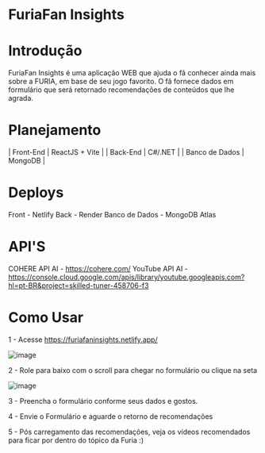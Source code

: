 # FuriaFan Insights


# Introdução

FuriaFan Insights é uma aplicação WEB que ajuda o fã conhecer ainda mais sobre a FURIA, em base de seu jogo favorito.
O fã fornece dados em formulário que será retornado recomendações de conteúdos que lhe agrada.


# Planejamento


| Front-End   | ReactJS + Vite | 
|  Back-End  |  C#/.NET  | 
|  Banco de Dados  | MongoDB | 


 # Deploys

Front - Netlify
Back - Render
Banco de Dados - MongoDB Atlas


# API'S

COHERE API AI - https://cohere.com/
YouTube API AI - https://console.cloud.google.com/apis/library/youtube.googleapis.com?hl=pt-BR&project=skilled-tuner-458706-f3

# Como Usar

1 - Acesse https://furiafaninsights.netlify.app/

![image](https://github.com/user-attachments/assets/a6196476-90f4-4f70-b01c-28433f44f9c3)

2 - Role para baixo com o scroll para chegar no formulário ou clique na seta

![image](https://github.com/user-attachments/assets/6d6e4eaf-352c-4a1a-b70b-77b9cb74da2e)

3 - Preencha o formulário conforme seus dados e gostos.

4 - Envie o Formulário e aguarde o retorno de recomendações

5 - Pós carregamento das recomendações, veja os vídeos recomendados para ficar por dentro do tópico da Furia :)


